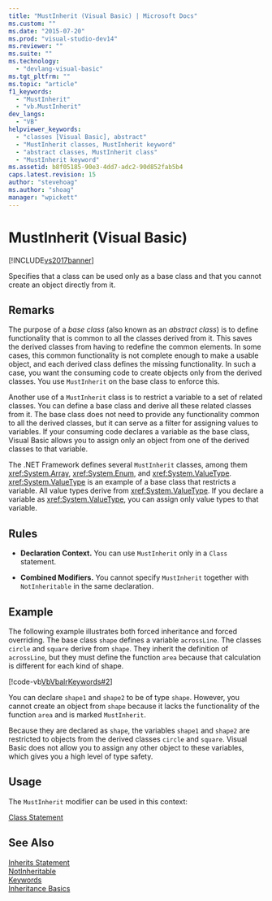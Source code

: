 ```yaml
---
title: "MustInherit (Visual Basic) | Microsoft Docs"
ms.custom: ""
ms.date: "2015-07-20"
ms.prod: "visual-studio-dev14"
ms.reviewer: ""
ms.suite: ""
ms.technology: 
  - "devlang-visual-basic"
ms.tgt_pltfrm: ""
ms.topic: "article"
f1_keywords: 
  - "MustInherit"
  - "vb.MustInherit"
dev_langs: 
  - "VB"
helpviewer_keywords: 
  - "classes [Visual Basic], abstract"
  - "MustInherit classes, MustInherit keyword"
  - "abstract classes, MustInherit class"
  - "MustInherit keyword"
ms.assetid: b8f05185-90e3-4dd7-adc2-90d852fab5b4
caps.latest.revision: 15
author: "stevehoag"
ms.author: "shoag"
manager: "wpickett"
---
```

# MustInherit (Visual Basic)
[!INCLUDE[vs2017banner](../../../visual-basic/includes/vs2017banner.md)]

Specifies that a class can be used only as a base class and that you cannot create an object directly from it.  
  
## Remarks  
 The purpose of a *base class* (also known as an *abstract class*) is to define functionality that is common to all the classes derived from it. This saves the derived classes from having to redefine the common elements. In some cases, this common functionality is not complete enough to make a usable object, and each derived class defines the missing functionality. In such a case, you want the consuming code to create objects only from the derived classes. You use `MustInherit` on the base class to enforce this.  
  
 Another use of a `MustInherit` class is to restrict a variable to a set of related classes. You can define a base class and derive all these related classes from it. The base class does not need to provide any functionality common to all the derived classes, but it can serve as a filter for assigning values to variables. If your consuming code declares a variable as the base class, Visual Basic allows you to assign only an object from one of the derived classes to that variable.  
  
 The .NET Framework defines several `MustInherit` classes, among them <xref:System.Array>, <xref:System.Enum>, and <xref:System.ValueType>. <xref:System.ValueType> is an example of a base class that restricts a variable. All value types derive from <xref:System.ValueType>. If you declare a variable as <xref:System.ValueType>, you can assign only value types to that variable.  
  
## Rules  
  
-   **Declaration Context.** You can use `MustInherit` only in a `Class` statement.  
  
-   **Combined Modifiers.** You cannot specify `MustInherit` together with `NotInheritable` in the same declaration.  
  
## Example  
 The following example illustrates both forced inheritance and forced overriding. The base class `shape` defines a variable `acrossLine`. The classes `circle` and `square` derive from `shape`. They inherit the definition of `acrossLine`, but they must define the function `area` because that calculation is different for each kind of shape.  
  
 [!code-vb[VbVbalrKeywords#2](../../../visual-basic/language-reference/codesnippet/visualbasic/mustinherit_1.vb)]  
  
 You can declare `shape1` and `shape2` to be of type `shape`. However, you cannot create an object from `shape` because it lacks the functionality of the function `area` and is marked `MustInherit`.  
  
 Because they are declared as `shape`, the variables `shape1` and `shape2` are restricted to objects from the derived classes `circle` and `square`. Visual Basic does not allow you to assign any other object to these variables, which gives you a high level of type safety.  
  
## Usage  
 The `MustInherit` modifier can be used in this context:  
  
 [Class Statement](../../../visual-basic/language-reference/statements/class-statement.md)  
  
## See Also  
 [Inherits Statement](../../../visual-basic/language-reference/statements/inherits-statement.md)   
 [NotInheritable](../../../visual-basic/language-reference/modifiers/notinheritable.md)   
 [Keywords](../../../visual-basic/language-reference/keywords/index.md)   
 [Inheritance Basics](../../../visual-basic/programming-guide/language-features/objects-and-classes/inheritance-basics.md)